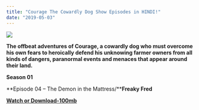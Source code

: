 ```yaml
---
title: "Courage The Cowardly Dog Show Episodes in HINDI!"
date: "2019-05-03"
---
```


[![](https://1.bp.blogspot.com/-b9RRTz17W4k/XMwOup0L47I/AAAAAAAAB04/c0N2ejK3-kAvnjgQGB8ADXMlFrBlODrZgCLcBGAs/s400/MV5BMTU4MGEyNTItNzg5ZS00ZGU0LTk4NmEtODM0Y2UxYTY2YTUyXkEyXkFqcGdeQXVyNTAyODkwOQ{cc12359f2e95e552e186e4de70c84d5cbcf99205a26c61ac9b84937885664646}2540{cc12359f2e95e552e186e4de70c84d5cbcf99205a26c61ac9b84937885664646}2540._V1_SY1000_CR0{cc12359f2e95e552e186e4de70c84d5cbcf99205a26c61ac9b84937885664646}252C0{cc12359f2e95e552e186e4de70c84d5cbcf99205a26c61ac9b84937885664646}252C680{cc12359f2e95e552e186e4de70c84d5cbcf99205a26c61ac9b84937885664646}252C1000_AL_.jpg)](https://1.bp.blogspot.com/-b9RRTz17W4k/XMwOup0L47I/AAAAAAAAB04/c0N2ejK3-kAvnjgQGB8ADXMlFrBlODrZgCLcBGAs/s1600/MV5BMTU4MGEyNTItNzg5ZS00ZGU0LTk4NmEtODM0Y2UxYTY2YTUyXkEyXkFqcGdeQXVyNTAyODkwOQ{cc12359f2e95e552e186e4de70c84d5cbcf99205a26c61ac9b84937885664646}2540{cc12359f2e95e552e186e4de70c84d5cbcf99205a26c61ac9b84937885664646}2540._V1_SY1000_CR0{cc12359f2e95e552e186e4de70c84d5cbcf99205a26c61ac9b84937885664646}252C0{cc12359f2e95e552e186e4de70c84d5cbcf99205a26c61ac9b84937885664646}252C680{cc12359f2e95e552e186e4de70c84d5cbcf99205a26c61ac9b84937885664646}252C1000_AL_.jpg)

**The offbeat adventures of Courage, a cowardly dog who must overcome his own fears to heroically defend his unknowing farmer owners from all kinds of dangers, paranormal events and menaces that appear around their land.**

**Season 01**

**Episode 04 – The Demon in the Mattress/****Freaky Fred**

**[Watch or Download-100mb](http://shrinkybee.com/yqq9w)**
